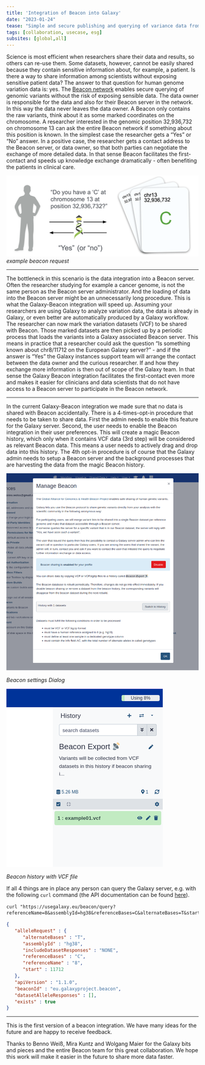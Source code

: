 ```yaml
---
title: 'Integration of Beacon into Galaxy'
date: "2023-01-24"
tease: "Simple and secure publishing and querying of variance data from Galaxy to Beacon"
tags: [collaboration, usecase, esg]
subsites: [global,all]
---
```


Science is most efficient when researchers share their data and results, so others can re-use them. Some datasets, however, cannot be easily shared
because they contain sensitive information about, for example, a patient. Is there a way to share information among scientists without
exposing sensitive patient data? The answer to that question for human genome variation data is: yes. 
The [Beacon network](https://beacon-network.org) enables secure querying of genomic variants without the risk of exposing sensible data.
The data owner is responsible for the data and also for their Beacon server in the network. In this way the data never leaves the data owner.
A Beacon only contains the raw variants, think about it as some marked coordinates on the chromosome.
A researcher interested in the genomic position 32,936,732 on chromosome 13 can ask the entire Beacon network if something about this position is known.
In the simplest case the researcher gets a “Yes” or “No” answer. In a positive case, the researcher gets a contact address to the Beacon server,
or data owner, so that both parties can negotiate the exchange of more detailed data. 
In that sense Beacon facilitates the first-contact and speeds up knowledge exchange dramatically - often benefiting the patients in clinical care.


![Visual example of a Beacon reuest. The request and response are shown as arrows labeled with their respective content. The request asks for a "C" at chromosome 13 at position 32,936,732 and the response is a simple "Yes"](./Beacon-v1.png)
*example beacon request*

---

The bottleneck in this scenario is the data integration into a Beacon server. Often the researcher studying for example a cancer genome,
is not the same person as the Beacon server administrator. And the loading of data into the Beacon server might be an unnecessarily long procedure.
This is what the Galaxy-Beacon integration will speed up. Assuming your researchers are using Galaxy to analyze variation data, the data is already in
Galaxy, or even better are automatically produced by a Galaxy workflow. The researcher can now mark the variation datasets (VCF) to be shared with Beacon. 
Those marked datasets are then picked up by a periodic process that loads the variants into a Galaxy associated Beacon server.
This means in practice that a researcher could ask the question “Is something known about chr8/11712 on the European Galaxy server?” - and
if the answer is “Yes” the Galaxy instances  support team will arrange the contact between the data owner and the curious researcher.
If and how they exchange more information is then out of scope of the Galaxy team.
In that sense the Galaxy Beacon integration facilitates the first-contact even more and makes it easier for clinicians and
data scientists that do not have access to a Beacon server to participate in the Beacon network.

---

In the current Galaxy-Beacon integration we made sure that no data is shared with Beacon accidentally. There is a 4-times-opt-in procedure that
needs to be taken to share data. First the admin needs to enable this feature for the Galaxy server. Second, the user needs to enable the Beacon integration in their user preferences. This will create a magic Beacon history, which only when it contains VCF data (3rd step) will
be considered as relevant Beacon data. This means a user needs to actively drag and drop data into this history.
The 4th opt-in procedure is of course that the Galaxy admin needs to setup a Beacon server and the background processes
that are harvesting the data from the magic Beacon history.
 

![Screenshot of the Beacon settings dialog opened in Galaxy. It shows the setting as "enabled" and buttons to disable the setting or automatically select the beacon history. The buttons are surrounded by descriptive text.](./beacon-setting.png)

*Beacon settings Dialog*

![Screenshot of a Galaxy history containing a VCF dataset](./beacon-history.png)

*Beacon history with VCF file*


If all 4 things are in place any person can query the Galaxy server, e.g. with the following `curl` command (the API documentation can be found [here](https://app.swaggerhub.com/apis/ELIXIR-Finland/ga-4_gh_beacon_api_specification/1.0.0-rc1)).

    curl "https://usegalaxy.eu/beacon/query?referenceName=8&assemblyId=hg38&referenceBases=C&alternateBases=T&start=11712"


```json
{
   "alleleRequest" : {
      "alternateBases" : "T",
      "assemblyId" : "hg38",
      "includeDatasetResponses" : "NONE",
      "referenceBases" : "C",
      "referenceName" : "8",
      "start" : 11712
   },
   "apiVersion" : "1.1.0",
   "beaconId" : "eu.galaxyproject.beacon",
   "datasetAlleleResponses" : [],
   "exists" : true
}
```

----

This is the first version of a beacon integration. We have many ideas for the future and are happy to receive feedback.

Thanks to Benno Weiß, Mira Kuntz and Wolgang Maier for the Galaxy bits and pieces and the entire Beacon team for this great
collaboration. We hope this work will make it easier in the future to share more data faster.
